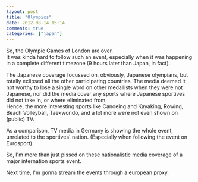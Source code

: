 ```yaml
---
layout: post
title: "Olympics"
date: 2012-08-14 15:14
comments: true
categories: ["japan"]
---
```


So, the Olympic Games of London are over.  
It was kinda hard to follow such an event,
especially when it was happening in a complete different timezone (9 hours later than Japan, in fact).

The Japanese coverage focussed on, obviously, Japanese olympians, but totally eclipsed all the other participating countries. The media deemed it not worthy to lose a single word on other medallists when they were not Japanese, nor did the media cover any sports where Japanese sportives did not take in, or where eliminated from.  
Hence, the more interesting sports like Canoeing and Kayaking, Rowing, Beach Volleyball, Taekwondo, and a lot more were not even shown on (public) TV.  

As a comparison, TV media in Germany is showing the whole event, unrelated to the sportives' nation. (Especially when following the event on Eurosport).

So, I'm more than just pissed on these nationalistic media coverage of a major internation sports event.

Next time, I'm gonna stream the events through a european proxy.
